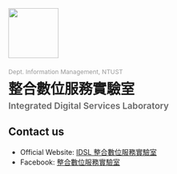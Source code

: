 <a target="_blank" href="https://idsl.cs.ntust.edu.tw/">
<img src="https://idsl.cs.ntust.edu.tw/assets/img/logo/idsl_logo.png" width="100">
</a>
    
<p style="margin: 0px; color: #999; margin-top: 20px; font-size: .875em;">Dept. Information Management, NTUST</p>
<p style="border: none; margin: 0px; padding: 5px 0px; font-size: 2em; font-weight: 600;">整合數位服務實驗室</p>
<p style="margin: 0px; color: #666; font-size: 1.25em;  font-weight: 600;">Integrated Digital Services Laboratory</p>

## Contact us
* Official Website: [IDSL 整合數位服務實驗室](https://idsl.cs.ntust.edu.tw/)
* Facebook: [整合數位服務實驗室](https://facebook.openinapp.co/idslcsntust) 